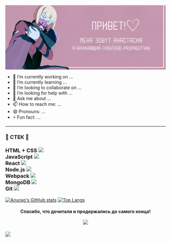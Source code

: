 <img align="center" src="./Привет!.gif"/>

- 🔭 I’m currently working on ...
- 🌱 I’m currently learning ...
- 👯 I’m looking to collaborate on ...
- 🤔 I’m looking for help with ...
- 💬 Ask me about ...
- 📫 How to reach me: ...
- 😄 Pronouns: ...
- ⚡ Fun fact: ...

---

### 🔮 СТЕК 🔮

<h3>
HTML + CSS <img src="https://upload.wikimedia.org/wikipedia/commons/thumb/1/10/CSS3_and_HTML5_logos_and_wordmarks.svg/2560px-CSS3_and_HTML5_logos_and_wordmarks.svg.png" height="20"/> <br>
JavaScript <img src="https://fuzeservers.ru/wp-content/uploads/9/3/a/93a14a817aba78c219b6421198863989.png" height="17"/> <br>
React <img src="https://pluspng.com/img-png/react-logo-png-img-react-logo-png-react-js-logo-png-transparent-png-1142x1027.png" height="17"/> <br>
Node.js <img src="https://brandslogos.com/wp-content/uploads/thumbs/nodejs-logo-vector.svg" height="17"/> <br>
Webpack <img src="https://web-creator.ru/technologies/webpack.png" height="17"/> <br>
MongoDB <img src="https://media.slid.es/uploads/132631/images/5162178/mongodb.png" height="17"/> <br>
Git <img src="https://upload.wikimedia.org/wikipedia/commons/thumb/c/c5/Git_Icon.svg/1200px-Git_Icon.svg.png" height="17"/> <br>
</h3>

[![Anurag's GitHub stats](https://github-readme-stats.vercel.app/api?username=AnastasiaBelova00&theme=panda)](https://github.com/anuraghazra/github-readme-stats) [![Top Langs](https://github-readme-stats.vercel.app/api/top-langs/?username=AnastasiaBelova00&layout=compact&theme=panda)](https://github.com/anuraghazra/github-readme-stats)

<h4 align="center">Спасибо, что дочитали и продержались до самого конца! <br>
<br>
<img src="https://i.pinimg.com/originals/7a/1e/b6/7a1eb6973e65863dfb70f628435b7d29.jpg" height="200"/> <br>
</h4>

![](https://komarev.com/ghpvc/?username=AnastasiaBelova00&color=c598af)
